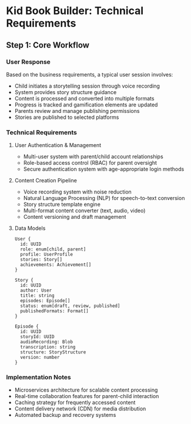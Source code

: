 # Kid Book Builder: Technical Requirements

## Step 1: Core Workflow

### User Response
Based on the business requirements, a typical user session involves:
- Child initiates a storytelling session through voice recording
- System provides story structure guidance
- Content is processed and converted into multiple formats
- Progress is tracked and gamification elements are updated
- Parents review and manage publishing permissions
- Stories are published to selected platforms

### Technical Requirements
1. User Authentication & Management
   - Multi-user system with parent/child account relationships
   - Role-based access control (RBAC) for parent oversight
   - Secure authentication system with age-appropriate login methods

2. Content Creation Pipeline
   - Voice recording system with noise reduction
   - Natural Language Processing (NLP) for speech-to-text conversion
   - Story structure template engine
   - Multi-format content converter (text, audio, video)
   - Content versioning and draft management

3. Data Models
   ```
   User {
     id: UUID
     role: enum[child, parent]
     profile: UserProfile
     stories: Story[]
     achievements: Achievement[]
   }

   Story {
     id: UUID
     author: User
     title: string
     episodes: Episode[]
     status: enum[draft, review, published]
     publishedFormats: Format[]
   }

   Episode {
     id: UUID
     storyId: UUID
     audioRecording: Blob
     transcription: string
     structure: StoryStructure
     version: number
   }
   ```

### Implementation Notes
- Microservices architecture for scalable content processing
- Real-time collaboration features for parent-child interaction
- Caching strategy for frequently accessed content
- Content delivery network (CDN) for media distribution
- Automated backup and recovery systems 
